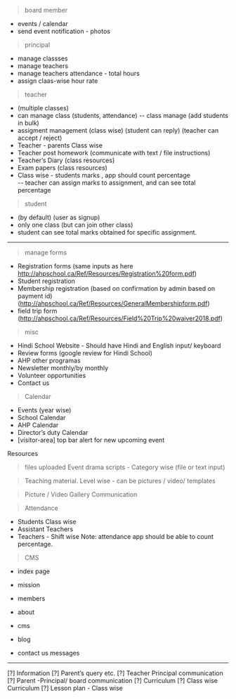 > board member
- events / calendar
- send event notification - photos

> principal
- manage classses
- manage teachers
- manage teachers attendance - total hours
- assign claas-wise hour rate

> teacher
- (multiple classes)
- can manage class (students, attendance)
-- class manage (add students in bulk)
- assigment management (class wise) (student can reply) (teacher can accept / reject)
- Teacher - parents Class wise 
- Teacher post homework (communicate with text / file instructions)
- Teacher’s Diary  (class resources)
- Exam papers (class resources)
- Class wise - students marks , app should count percentage  
-- teacher can assign marks to assignment, and can see total percentage

> student
- (by default) (user as signup)
- only one class (but can join other class)
- student can see total marks obtained for specific assignment.

---------------------------

> manage forms
- Registration forms (same inputs as here http://ahpschool.ca/Ref/Resources/Registration%20form.pdf)
- Student registration 
- Membership registration (based on confirmation by admin based on payment id) (http://ahpschool.ca/Ref/Resources/GeneralMembershipform.pdf)
- field trip form (http://ahpschool.ca/Ref/Resources/Field%20Trip%20waiver2018.pdf)

> misc
- Hindi School Website - Should have Hindi and English input/ keyboard
- Review forms (google review for Hindi School)
- AHP other programas
- Newsletter monthly/by monthly 
- Volunteer opportunities
- Contact us

> Calendar
- Events (year wise)
- School Calendar
- AHP Calendar
- Director’s duty Calendar 
- [visitor-area] top bar alert for new upcoming event
  
Resources
> files uploaded
> Event drama scripts - Category wise (file or text input)

> Teaching material. Level wise - can be pictures / video/ templates 

> Picture / Video Gallery 
> Communication

> Attendance
- Students Class wise 
- Assistant Teachers 
- Teachers - Shift wise
Note: attendance app should be able to count percentage.

> CMS
- index page
- mission
- members
- about

- cms
- blog
- contact us messages

---------------------

[?] Information 
[?] Parent’s query etc.
[?] Teacher Principal communication
[?] Parent -Principal/ board communication 
[?]  Curriculum
[?] Class wise Curriculum
[?] Lesson plan - Class wise
